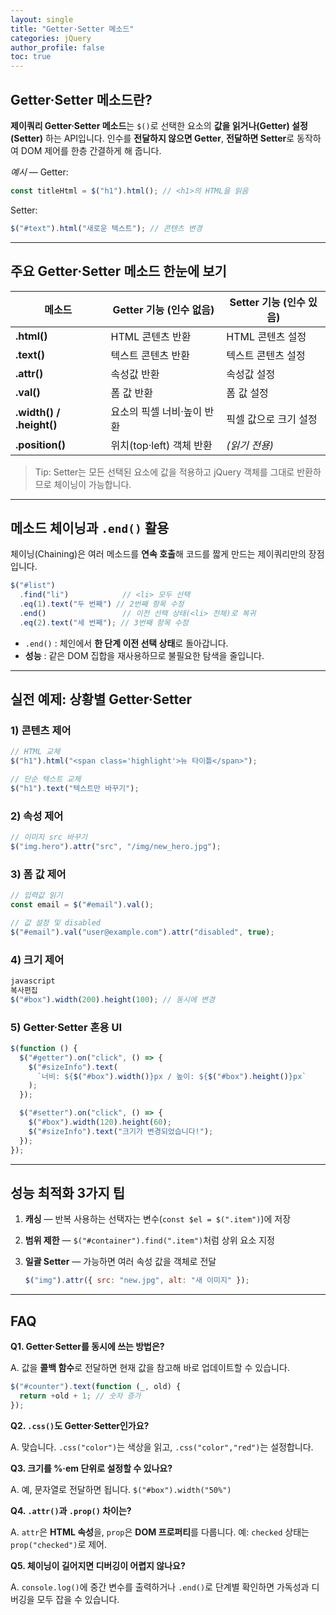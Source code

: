 ```yaml
---
layout: single
title: "Getter·Setter 메소드"
categories: jQuery
author_profile: false
toc: true
---
```


## Getter·Setter 메소드란?

**제이쿼리 Getter·Setter 메소드**는 `$()`로 선택한 요소의 **값을 읽거나(Getter) 설정(Setter)** 하는 API입니다. 인수를 **전달하지 않으면 Getter**, **전달하면 Setter**로 동작하여 DOM 제어를 한층 간결하게 해 줍니다.

*예시* — Getter:

```jsx
const titleHtml = $("h1").html(); // <h1>의 HTML을 읽음
```

Setter:

```jsx
$("#text").html("새로운 텍스트"); // 콘텐츠 변경
```

------

## 주요 Getter·Setter 메소드 한눈에 보기

| 메소드                   | Getter 기능 (인수 없음)    | Setter 기능 (인수 있음) |
| ------------------------ | -------------------------- | ----------------------- |
| **.html()**              | HTML 콘텐츠 반환           | HTML 콘텐츠 설정        |
| **.text()**              | 텍스트 콘텐츠 반환         | 텍스트 콘텐츠 설정      |
| **.attr()**              | 속성값 반환                | 속성값 설정             |
| **.val()**               | 폼 값 반환                 | 폼 값 설정              |
| **.width() / .height()** | 요소의 픽셀 너비·높이 반환 | 픽셀 값으로 크기 설정   |
| **.position()**          | 위치(top·left) 객체 반환   | *(읽기 전용)*           |

> Tip: Setter는 모든 선택된 요소에 값을 적용하고 jQuery 객체를 그대로 반환하므로 체이닝이 가능합니다.

------

## 메소드 체이닝과 `.end()` 활용

체이닝(Chaining)은 여러 메소드를 **연속 호출**해 코드를 짧게 만드는 제이쿼리만의 장점입니다.

```jsx
$("#list")
  .find("li")            // <li> 모두 선택
  .eq(1).text("두 번째") // 2번째 항목 수정
  .end()                 // 이전 선택 상태(<li> 전체)로 복귀
  .eq(2).text("세 번째"); // 3번째 항목 수정
```

- `.end()` : 체인에서 **한 단계 이전 선택 상태**로 돌아갑니다.
- **성능** : 같은 DOM 집합을 재사용하므로 불필요한 탐색을 줄입니다.

------

## 실전 예제: 상황별 Getter·Setter

### 1) 콘텐츠 제어

```jsx
// HTML 교체
$("h1").html("<span class='highlight'>뉴 타이틀</span>");

// 단순 텍스트 교체
$("h1").text("텍스트만 바꾸기");
```

### 2) 속성 제어

```jsx
// 이미지 src 바꾸기
$("img.hero").attr("src", "/img/new_hero.jpg");
```

### 3) 폼 값 제어

```jsx
// 입력값 읽기
const email = $("#email").val();

// 값 설정 및 disabled
$("#email").val("user@example.com").attr("disabled", true);
```

### 4) 크기 제어

```jsx
javascript
복사편집
$("#box").width(200).height(100); // 동시에 변경
```

### 5) Getter·Setter 혼용 UI

```jsx
$(function () {
  $("#getter").on("click", () => {
    $("#sizeInfo").text(
      `너비: ${$("#box").width()}px / 높이: ${$("#box").height()}px`
    );
  });

  $("#setter").on("click", () => {
    $("#box").width(120).height(60);
    $("#sizeInfo").text("크기가 변경되었습니다!");
  });
});
```

------

## 성능 최적화 3가지 팁

1. **캐싱** — 반복 사용하는 선택자는 변수(`const $el = $(".item")`)에 저장

2. **범위 제한** — `$("#container").find(".item")`처럼 상위 요소 지정

3. **일괄 Setter** — 가능하면 여러 속성 값을 객체로 전달

   ```jsx
   $("img").attr({ src: "new.jpg", alt: "새 이미지" });
   ```

------

## FAQ

**Q1. Getter·Setter를 동시에 쓰는 방법은?**

A. 값을 **콜백 함수**로 전달하면 현재 값을 참고해 바로 업데이트할 수 있습니다.

```jsx
$("#counter").text(function (_, old) {
  return +old + 1; // 숫자 증가
});
```

**Q2. `.css()`도 Getter·Setter인가요?**

A. 맞습니다. `.css("color")`는 색상을 읽고, `.css("color","red")`는 설정합니다.

**Q3. 크기를 %·em 단위로 설정할 수 있나요?**

A. 예, 문자열로 전달하면 됩니다. `$("#box").width("50%")`

**Q4. `.attr()`과 `.prop()` 차이는?**

A. `attr`은 **HTML 속성**을, `prop`은 **DOM 프로퍼티**를 다룹니다. 예: `checked` 상태는 `prop("checked")`로 제어.

**Q5. 체이닝이 길어지면 디버깅이 어렵지 않나요?**

A. `console.log()`에 중간 변수를 출력하거나 `.end()`로 단계별 확인하면 가독성과 디버깅을 모두 잡을 수 있습니다.
